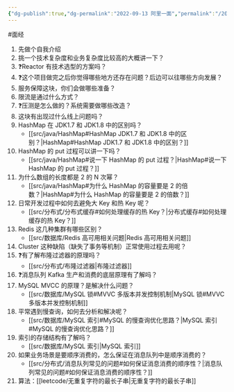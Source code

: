 ```yaml
---
{"dg-publish":true,"dg-permalink":"2022-09-13 阿里一面","permalink":"/2022-09-13 阿里一面/"}
---
```



#面经 

1. 先做个自我介绍
2. 挑一个技术复杂度和业务复杂度比较高的大概讲一下？
3. ❓Reactor 有技术选型的方案吗？
4. ❓这个项目做完之后你觉得哪些地方还存在问题？后边可以往哪些方向发展？
5. 服务保障这块，你们会做哪些准备？
6. 限流是通过什么方式？
7. ❓压测是怎么做的？系统需要做哪些改造？
8. 这块有出现过什么线上问题吗？
9. HashMap 在 JDK1.7 和 JDK1.8 中的区别吗？
	- [[src/java/HashMap#HashMap JDK1.7 和 JDK1.8 中的区别？\|HashMap#HashMap JDK1.7 和 JDK1.8 中的区别？]]
10. HashMap 的 put 过程可以讲一下吗？
	- [[src/java/HashMap#说一下 HashMap 的 put 过程？\|HashMap#说一下 HashMap 的 put 过程？]]
11. 为什么数组的长度都是 2 的 N 次幂？
	- [[src/java/HashMap#为什么 HashMap 的容量要是 2 的倍数？\|HashMap#为什么 HashMap 的容量要是 2 的倍数？]]
12. 日常开发过程中如何去避免大 Key 和热 Key 呢？
	- [[src/分布式/分布式缓存#如何处理缓存的热 Key？\|分布式缓存#如何处理缓存的热 Key？]]
13. Redis 这几种集群有哪些区别？
	- [[src/数据库/Redis 高可用相关问题\|Redis 高可用相关问题]]
14. Cluster 这种缺陷（缺失了事务等机制）正常使用过程去用呢？
15. ❓有了解布隆过滤器的原理吗？
	- [[src/分布式/布隆过滤器\|布隆过滤器]]
16. ❓消息队列 Kafka 生产和消费的底层原理有了解吗？
17. MySQL MVCC 的原理？是解决什么问题？
	- [[src/数据库/MySQL 锁#MVVC 多版本并发控制机制\|MySQL 锁#MVVC 多版本并发控制机制]]
18. 平常遇到慢查询，如何去分析和解决呢？
	- [[src/数据库/MySQL 索引#MySQL 的慢查询优化思路？\|MySQL 索引#MySQL 的慢查询优化思路？]]
19. 索引的存储结构有了解吗？
	- [[src/数据库/MySQL 索引\|MySQL 索引]]
20. 如果业务场景是要顺序消费的，怎么保证在消息队列中是顺序消费的？
	- [[src/分布式/消息队列常见的问题#如何保证消息消费的顺序性？\|消息队列常见的问题#如何保证消息消费的顺序性？]]
21. 算法：[[leetcode/无重复字符的最长子串\|无重复字符的最长子串]]